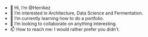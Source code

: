 - 👋 Hi, I’m @Herrikez
- 👀 I’m interested in Architecture, Data Science and Fermentation.
- 🌱 I’m currently learning how to do a portfolio.
- 💞️ I’m looking to collaborate on anything interesting.
- 📫 How to reach me: I would rather prefer you didn't.

<!---
Herrikez/Herrikez is a ✨ special ✨ repository because its `README.md` (this file) appears on your GitHub profile.
You can click the Preview link to take a look at your changes.
--->
